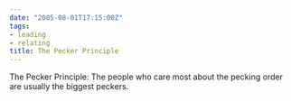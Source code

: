 ```yaml
---
date: "2005-08-01T17:15:00Z"
tags:
- leading
- relating
title: The Pecker Principle
---
```


The Pecker Principle:
The people who care most about the pecking order
are usually the biggest peckers.
